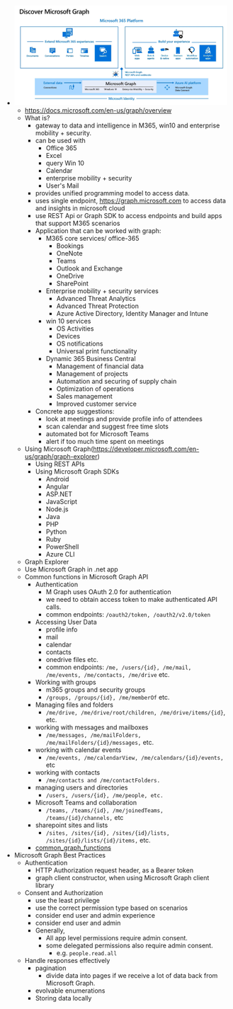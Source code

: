 - ![Microsoft Graph](microsoft_graph.png)
  - https://docs.microsoft.com/en-us/graph/overview
  - What is?
    - gateway to data and intelligence in M365, win10 and enterprise mobility + security.
    - can be used with
      - Office 365
      - Excel
      - query Win 10
      - Calendar
      - enterprise mobility + security
      - User's Mail
    - provides unified programming model to access data.
    - uses single endpoint, https://graph.microsoft.com to access data and insights in microsoft cloud
    - use REST Api or Graph SDK to access endpoints and build apps that support M365 scenarios
    - Application that can be worked with graph:
      - M365 core services/ office-365
        - Bookings
        - OneNote
        - Teams
        - Outlook and Exchange
        - OneDrive
        - SharePoint
      - Enterprise mobility + security services
        - Advanced Threat Analytics
        - Advanced Threat Protection
        - Azure Active Directory, Identity Manager and Intune
      - win 10 services
        - OS Activities
        - Devices
        - OS notifications
        - Universal print functionality
      - Dynamic 365 Business Central
        - Management of financial data
        - Management of projects
        - Automation and securing of supply chain
        - Optimization of operations
        - Sales management
        - Improved customer service
    - Concrete app suggestions:
      - look at meetings and provide profile info of attendees
      - scan calendar and suggest free time slots
      - automated bot for Microsoft Teams
      - alert if too much time spent on meetings
  - Using Microsoft Graph(https://developer.microsoft.com/en-us/graph/graph-explorer)
    - Using REST APIs
    - Using Microsoft Graph SDKs
      - Android
      - Angular
      - ASP.NET
      - JavaScript
      - Node.js
      - Java
      - PHP
      - Python
      - Ruby
      - PowerShell
      - Azure CLI
  - Graph Explorer
  - Use Microsoft Graph in .net app
  - Common functions in Microsoft Graph API
    - Authentication
      - M Graph uses OAuth 2.0 for authentication
      - we need to obtain access token to make authenticated API calls.
      - common endpoints: ```/oauth2/token, /oauth2/v2.0/token```
    - Accessing User Data
      - profile info
      - mail
      - calendar
      - contacts 
      - onedrive files etc.
      - common endpoints: ```/me, /users/{id}, /me/mail, /me/events, /me/contacts, /me/drive``` etc.
    - Working with groups
      - m365 groups and security groups
      - ```/groups, /groups/{id}, /me/memberOf``` etc.
    - Managing files and folders
      - ```/me/drive, /me/drive/root/children, /me/drive/items/{id}```, etc.
    - working with messages and mailboxes
      - ```/me/messages, /me/mailFolders, /me/mailFolders/{id}/messages,``` etc.
    - working with calendar events
      - ```/me/events, /me/calendarView, /me/calendars/{id}/events,``` etc
    - working with contacts
      - ```/me/contacts and /me/contactFolders.```
    - managing users and directories
      - ```/users, /users/{id}, /me/people, etc.```
    - Microsoft Teams and collaboration
      - ```/teams, /teams/{id}, /me/joinedTeams, /teams/{id}/channels,``` etc
    - sharepoint sites and lists
      - ```/sites, /sites/{id}, /sites/{id}/lists, /sites/{id}/lists/{id}/items,``` etc.
    - [common_graph_functions](common_graph_functions.md)
- Microsoft Graph Best Practices
  - Authentication
    - HTTP Authorization request header, as a Bearer token
    - graph client constructor, when using Microsoft Graph client library
  - Consent and Authorization
    - use the least privilege
    - use the correct permission type based on scenarios
    - consider end user and admin experience
    - consider end user and admin
    - Generally,
      - All app level permissions require admin consent.
      - some delegated permissions also require admin consent.
        - e.g. ```people.read.all```
  - Handle responses effectively
    - pagination
      - divide data into pages if we receive a lot of data back from Microsoft Graph.
    - evolvable enumerations
    - Storing data locally
